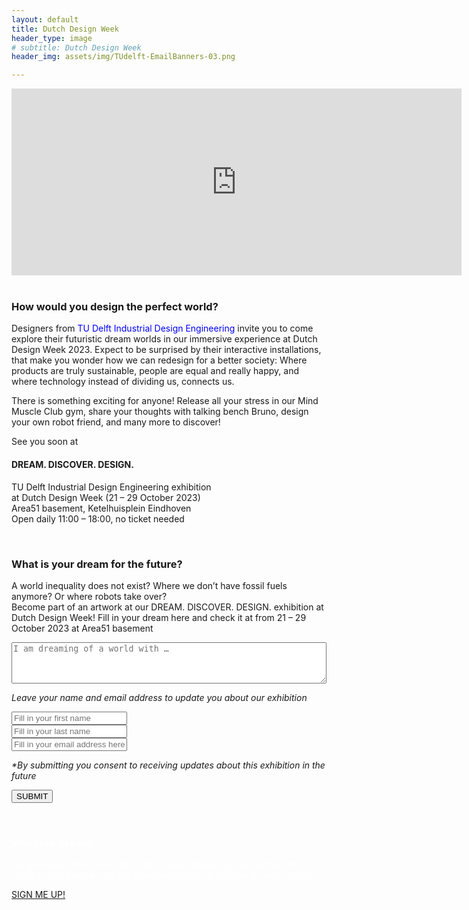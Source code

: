 ```yaml
---
layout: default
title: Dutch Design Week
header_type: image
# subtitle: Dutch Design Week
header_img: assets/img/TUdelft-EmailBanners-03.png

---
```

<div class="card shadow videoWrapper">
<iframe width="720" height="299" src="https://www.youtube.com/embed/vRj83QN3yKI" title="TU Delft - BSc Industrieel Ontwerpen" frameborder="0" allow="accelerometer; autoplay; clipboard-write; encrypted-media; gyroscope; picture-in-picture; web-share" allowfullscreen></iframe>
</div>  
<br>

<div class="card shadow text-center white-card">
  <div class="card-body">
    <h3 class="card-title NeueMachina-h3">How would you design the perfect world?</h3>
    <p class="card-text open-sans">
Designers from <a href="https://www.tudelft.nl/ide" style="text-decoration: none;color:blue">TU Delft Industrial Design Engineering</a> invite you to come explore their futuristic dream worlds in our immersive experience <span class="open-sans">at Dutch Design Week 2023</span>. Expect to be surprised by their interactive installations, that make you wonder how we can redesign for a better society: Where products are truly sustainable, people are equal and really happy, and where technology instead of dividing us, connects us. 
</p>

<p class="card-text open-sans">
There is something exciting for anyone! Release all your stress in our Mind Muscle Club gym, share your thoughts with talking bench Bruno, design your own robot friend, and many more to discover!
</p>
<p class="card-text open-sans">
See you soon at
</p>
<h4 class="card-text NeueMachina">
DREAM. DISCOVER. DESIGN. 
</h4>
<p class="card-text open-sans">
TU Delft Industrial Design Engineering exhibition<br>
at Dutch Design Week (21 – 29 October 2023)<br>
Area51 basement, Ketelhuisplein Eindhoven<br>
Open daily 11:00 – 18:00, no ticket needed 
</p>
  </div>
</div>
<br>

<div class="card shadow text-center orange-card">
  <div class="card-body">
    <h3 class="card-title NeueMachina-h3">What is your dream for the future?</h3>
    <p class="card-text open-sans">
A world inequality does not exist? Where we don’t have fossil fuels anymore? Or where robots take over?<br>
Become part of an artwork at our DREAM. DISCOVER. DESIGN. exhibition at Dutch Design Week! Fill in your dream here and check it at from 21 – 29 October 2023 at Area51 basement
</p>

<form action="https://docs.google.com/forms/d/e/1FAIpQLSfdc1unbcgQZHS4Lb-pI-a1Q9STDNdGm39bc_eG18JwBc5DZA/formResponse" method="POST">
        <div class="form-row align-items-center">
            <div class="col">
                <!-- <label><i>I am dreaming of a world with...</i></label> -->
<textarea id="freeform"  class="text-center" name="entry.611985276" required rows="4" style="min-width: 100%" placeholder="I am dreaming of a world with …"></textarea>
            </div>
        </div>
        <p class="open-sans"><i>Leave your name and email address to update you about our exhibition</i></p>
        <div class="form-group  bg-white">
            <!-- <label>Name:</label><br> -->
            <input class="form-control bg-white text-center" name="entry.1065905976" required type="text" placeholder="Fill in your first name" />
        </div>
        <div class="form-group  bg-white">
            <!-- <label>Name:</label><br> -->
            <input class="form-control bg-white text-center" name="entry.1327196650" required type="text" placeholder="Fill in your last name" />
        </div>
        <div class="form-group  bg-white">
            <!-- <label>Email:</label><br> -->
            <input class="form-control bg-white text-center" name="entry.1561828014" required type="text" placeholder="Fill in your email address here"/>
        </div>
        <p class="open-sans"><i>*By submitting you consent to receiving updates about this exhibition in the future
</i></p>
        <input type="submit" value="SUBMIT" class="btn btn-primary">
        <!-- <h3>SEE YOU SOON!</h3> -->
    </form>
  </div>
</div>
<br>

<div class="card shadow text-center purple-card">
  <div class="card-body">
    <h3 class="card-title NeueMachina-h3" style="color: white;">Win Free tickets!</h3>
    <p class="card-text open-sans" style="color: white;">
We give away free tickets for Dutch Design Week! Sign up  before 8th of October 2023 and we let you know on the 11th of October if you’re lucky!
</p>

<a
 href="/nl/freeticket" class="btn btn-primary btn-lg active  open-sans" role="button" aria-pressed="true">SIGN ME UP!
</a>
  </div>
</div>
<br>


